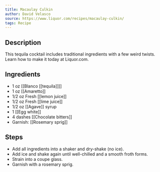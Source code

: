 ```yaml
---
title: Macaulay Culkin
author: David Velasco
source: https://www.liquor.com/recipes/macaulay-culkin/
tags: Recipe
---
```

## Description
This tequila cocktail includes traditional ingredients with a few weird twists. Learn how to make it today at Liquor.com.
## Ingredients
- 1 oz [[Blanco [[tequila]]]]
- 1 oz [[Amaretto]]
- 1/2 oz Fresh [[lemon juice]] 
- 1/2 oz Fresh [[lime juice]] 
- 1/2 oz [[Agave]] syrup
- 1 [[Egg white]]
- 4 dashes [[Chocolate bitters]]
- Garnish: [[Rosemary sprig]]
## Steps
- Add all ingredients into a shaker and dry-shake (no ice).
- Add ice and shake again until well-chilled and a smooth froth forms.
- Strain into a coupe glass.
- Garnish with a rosemary sprig.